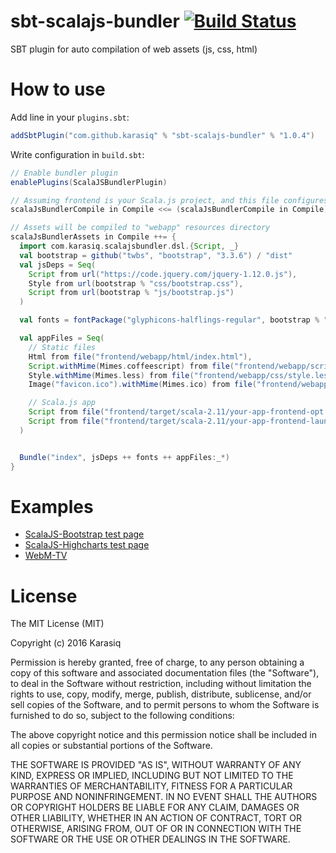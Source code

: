 # sbt-scalajs-bundler [![Build Status](https://travis-ci.org/Karasiq/sbt-scalajs-bundler.svg?branch=master)](https://travis-ci.org/Karasiq/sbt-scalajs-bundler)
SBT plugin for auto compilation of web assets (js, css, html)

# How to use
Add line in your `plugins.sbt`:
```scala
addSbtPlugin("com.github.karasiq" % "sbt-scalajs-bundler" % "1.0.4")
```

Write configuration in `build.sbt`:
```scala
// Enable bundler plugin
enablePlugins(ScalaJSBundlerPlugin)

// Assuming frontend is your Scala.js project, and this file configures backend package
scalaJsBundlerCompile in Compile <<= (scalaJsBundlerCompile in Compile).dependsOn(fullOptJS in Compile in frontend)

// Assets will be compiled to "webapp" resources directory
scalaJsBundlerAssets in Compile ++= {
  import com.karasiq.scalajsbundler.dsl.{Script, _}
  val bootstrap = github("twbs", "bootstrap", "3.3.6") / "dist"
  val jsDeps = Seq(
    Script from url("https://code.jquery.com/jquery-1.12.0.js"),
    Style from url(bootstrap % "css/bootstrap.css"),
    Script from url(bootstrap % "js/bootstrap.js")
  )

  val fonts = fontPackage("glyphicons-halflings-regular", bootstrap % "fonts/glyphicons-halflings-regular")

  val appFiles = Seq(
    // Static files
    Html from file("frontend/webapp/html/index.html"),
    Script.withMime(Mimes.coffeescript) from file("frontend/webapp/scripts/script.coffee"),
    Style.withMime(Mimes.less) from file("frontend/webapp/css/style.less"), // Requires less4j library in classpath
    Image("favicon.ico").withMime(Mimes.ico) from file("frontend/webapp/img/favicon.ico"),

    // Scala.js app
    Script from file("frontend/target/scala-2.11/your-app-frontend-opt.js"),
    Script from file("frontend/target/scala-2.11/your-app-frontend-launcher.js")
  )


  Bundle("index", jsDeps ++ fonts ++ appFiles:_*)
}
```

# Examples
* [ScalaJS-Bootstrap test page](https://github.com/Karasiq/scalajs-bootstrap)
* [ScalaJS-Highcharts test page](https://github.com/Karasiq/scalajs-highcharts)
* [WebM-TV](https://github.com/Karasiq/webm-tv)

# License
The MIT License (MIT)

Copyright (c) 2016 Karasiq

Permission is hereby granted, free of charge, to any person obtaining a copy
of this software and associated documentation files (the "Software"), to deal
in the Software without restriction, including without limitation the rights
to use, copy, modify, merge, publish, distribute, sublicense, and/or sell
copies of the Software, and to permit persons to whom the Software is
furnished to do so, subject to the following conditions:

The above copyright notice and this permission notice shall be included in
all copies or substantial portions of the Software.

THE SOFTWARE IS PROVIDED "AS IS", WITHOUT WARRANTY OF ANY KIND, EXPRESS OR
IMPLIED, INCLUDING BUT NOT LIMITED TO THE WARRANTIES OF MERCHANTABILITY,
FITNESS FOR A PARTICULAR PURPOSE AND NONINFRINGEMENT. IN NO EVENT SHALL THE
AUTHORS OR COPYRIGHT HOLDERS BE LIABLE FOR ANY CLAIM, DAMAGES OR OTHER
LIABILITY, WHETHER IN AN ACTION OF CONTRACT, TORT OR OTHERWISE, ARISING FROM,
OUT OF OR IN CONNECTION WITH THE SOFTWARE OR THE USE OR OTHER DEALINGS IN
THE SOFTWARE.
